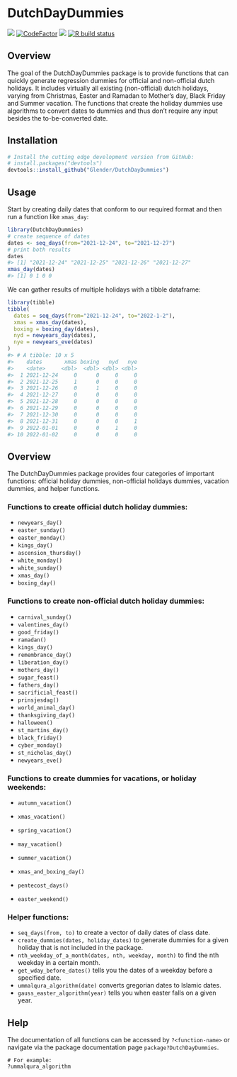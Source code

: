 
<!-- README.md is generated from README.Rmd. Please edit that file -->

# DutchDayDummies

[![](https://img.shields.io/badge/devel%20version-0.0.0.9000-blue.svg)](https://github.com/guangchuangyu/ggtree)
[![CodeFactor](https://www.codefactor.io/repository/github/rossellhayes/ipa/badge)](https://www.codefactor.io/repository/github/rossellhayes/ipa)
[![](https://img.shields.io/badge/lifecycle-maturing-blue.svg)](https://lifecycle.r-lib.org/articles/stages.html#maturing)
[![R build
status](https://github.com/rossellhayes/ipa/workflows/R-CMD-check/badge.svg)](https://github.com/rossellhayes/ipa/actions)

## Overview

The goal of the DutchDayDummies package is to provide functions that can
quickly generate regression dummies for official and non-official dutch
holidays. It includes virtually all existing (non-official) dutch
holidays, varying from Christmas, Easter and Ramadan to Mother’s day,
Black Friday and Summer vacation. The functions that create the holiday
dummies use algorithms to convert dates to dummies and thus don’t
require any input besides the to-be-converted date.

## Installation

``` r
# Install the cutting edge development version from GitHub:
# install.packages("devtools")
devtools::install_github("Glender/DutchDayDummies")
```

## Usage

Start by creating daily dates that conform to our required format and
then run a function like `xmas_day`:

``` r
library(DutchDayDummies)
# create sequence of dates
dates <- seq_days(from="2021-12-24", to="2021-12-27")
# print both results
dates
#> [1] "2021-12-24" "2021-12-25" "2021-12-26" "2021-12-27"
xmas_day(dates)
#> [1] 0 1 0 0
```

We can gather results of multiple holidays with a tibble dataframe:

``` r
library(tibble)
tibble(
  dates = seq_days(from="2021-12-24", to="2022-1-2"),
  xmas = xmas_day(dates),
  boxing = boxing_day(dates),
  nyd = newyears_day(dates),
  nye = newyears_eve(dates)
)
#> # A tibble: 10 x 5
#>    dates       xmas boxing   nyd   nye
#>    <date>     <dbl>  <dbl> <dbl> <dbl>
#>  1 2021-12-24     0      0     0     0
#>  2 2021-12-25     1      0     0     0
#>  3 2021-12-26     0      1     0     0
#>  4 2021-12-27     0      0     0     0
#>  5 2021-12-28     0      0     0     0
#>  6 2021-12-29     0      0     0     0
#>  7 2021-12-30     0      0     0     0
#>  8 2021-12-31     0      0     0     1
#>  9 2022-01-01     0      0     1     0
#> 10 2022-01-02     0      0     0     0
```

## Overview

The DutchDayDummies package provides four categories of important
functions: official holiday dummies, non-official holidays dummies,
vacation dummies, and helper functions.

### Functions to create official dutch holiday dummies:

  - `newyears_day()`
  - `easter_sunday()`
  - `easter_monday()`
  - `kings_day()`
  - `ascension_thursday()`
  - `white_monday()`
  - `white_sunday()`
  - `xmas_day()`
  - `boxing_day()`

### Functions to create non-official dutch holiday dummies:

  - `carnival_sunday()`
  - `valentines_day()`
  - `good_friday()`
  - `ramadan()`
  - `kings_day()`
  - `remembrance_day()`
  - `liberation_day()`
  - `mothers_day()`
  - `sugar_feast()`
  - `fathers_day()`
  - `sacrificial_feast()`
  - `prinsjesdag()`
  - `world_animal_day()`
  - `thanksgiving_day()`
  - `halloween()`
  - `st_martins_day()`
  - `black_friday()`
  - `cyber_monday()`
  - `st_nicholas_day()`
  - `newyears_eve()`

### Functions to create dummies for vacations, or holiday weekends:

  - `autumn_vacation()`

  - `xmas_vacation()`

  - `spring_vacation()`

  - `may_vacation()`

  - `summer_vacation()`

  - `xmas_and_boxing_day()`

  - `pentecost_days()`

  - `easter_weekend()`

### Helper functions:

  - `seq_days(from, to)` to create a vector of daily dates of class
    date.
  - `create_dummies(dates, holiday_dates)` to generate dummies for a
    given holiday that is not included in the package.
  - `nth_weekday_of_a_month(dates, nth, weekday, month)` to find the nth
    weekday in a certain month.
  - `get_wday_before_dates()` tells you the dates of a weekday before a
    specified date.
  - `ummalqura_algorithm(date)` converts gregorian dates to Islamic
    dates.
  - `gauss_easter_algorithm(year)` tells you when easter falls on a
    given year.

## Help

The documentation of all functions can be accessed by `?<function-name>`
or navigate via the package documentation page
`package?DutchDayDummies`.

    # For example:
    ?ummalqura_algorithm
